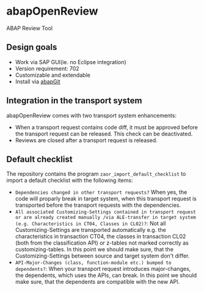 # abapOpenReview
ABAP Review Tool

## Design goals

* Work via SAP GUI(ie. no Eclipse integration)
* Version requirement: 702
* Customizable and extendable
* Install via [abapGit](https://github.com/larshp/abapGit)

## Integration in the transport system
abapOpenReview comes with two transport system enhancements:
* When a transport request contains code diff, it must be approved before the transport request can be released. This check can be deactivated.
* Reviews are closed after a transport request is released.

## Default checklist
The repository contains the program `zaor_import_default_checklist` to import a default checklist with the following items:
- `Dependencies changed in other transport requests?` When yes, the code will proparly break in target system, when this transport request is transported before the transport requests with the dependencies.
- `All associated Customizing-Settings contained in transport request or are already created manually /via ALE-transfer in target system (e.g. Characteristics in CT04, Classes in CL02)?`: Not all Customizing-Settings are transported automatically e.g. the characteristics in transaction CT04, the classes in transaction CL02 (both from the classification API) or z-tables not marked correctly as customizing-tables. In this point we should make sure, that the Customizing-Settings between source and target system don't differ.
- `API-Major-Changes (class, function-module etc.) bumped to dependents?`: When your transport request introduces major-changes, the dependents, which uses the APIs, can break. In this point we should make sure, that the dependents are compatible with the new API.

